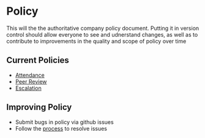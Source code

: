 # Policy

This will the the authoritative company policy document.  Putting it in version control should allow everyone to see and udnerstand changes, as well as to contribute to improvements in the quality and scope of policy over time

## Current Policies
- [Attendance](ATTENDANCE.md)
- [Peer Review](PEER_REVIEW.md)
- [Escalation](ESCALTION.md)

## Improving Policy
- Submit bugs in policy via github issues
- Follow the [process](PROCESS.MD) to resolve issues

